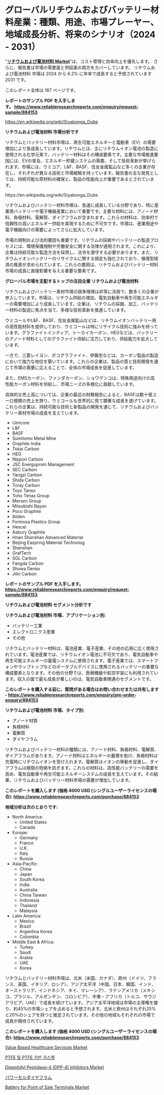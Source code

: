 <p><h1>グローバルリチウムおよびバッテリー材料産業：種類、用途、市場プレーヤー、地域成長分析、将来のシナリオ（2024 - 2031）</h1></p><p>&ldquo;<strong><a href="https://www.reliableresearchreports.com/lithium-and-battery-materials-r884153">リチウムおよび電池材料 Market</a></strong>&rdquo;は、コスト管理と効率向上を優先します。 さらに、報告書は市場の需要面と供給面の両方をカバーしています。 リチウムおよび電池材料 市場は 2024 から 6.2% に年率で成長すると予想されています2031 です。</p>
<p>このレポート全体は 167 ページです。</p>
<p><strong>レポートのサンプル PDF を入手します。&nbsp;<a href="https://www.reliableresearchreports.com/enquiry/request-sample/884153">https://www.reliableresearchreports.com/enquiry/request-sample/884153</a></strong></p>
<p><a href="https://en.wikipedia.org/wiki/Siyabonga_Dube">https://en.wikipedia.org/wiki/Siyabonga_Dube</a></p>
<p><strong>リチウムおよび電池材料 市場分析です</strong></p>
<p><p>リチウムとバッテリー材料市場は、再生可能エネルギーと電動車（EV）の需要増加により急成長しています。リチウムとは、主にリチウムイオン電池の製造に使用される化学元素で、バッテリー材料はその構成要素です。主要な市場推進要因には、EVの普及、エネルギー貯蔵システムの需要、そして技術革新が挙げられます。市場には、ウミコア、L&F、BASF、住友金属鉱山など多くの企業が存在し、それぞれが異なる技術と市場戦略を持っています。報告書の主な発見としては、持続可能な原材料の確保と、製品の性能向上が重要であるとされています。</p></p>
<p>https://en.wikipedia.org/wiki/Siyabonga_Dube</p>
<p><p>リチウムおよびバッテリー材料市場は、急速に成長している分野であり、特に産業用バッテリーや電子機器産業において重要です。主要な材料には、アノード材料、負極材料、電解質、ダイアフラムが含まれます。これらの材料は、効率的で信頼性の高いエネルギー供給を実現するために不可欠です。市場は、産業用途や電子機器向けの需要によってさらに拡大しています。</p><p>市場の規制および法的要因も重要です。リチウムの採掘やバッテリーの製造プロセスには、環境保護規制や労働安全に関する法律が適用されます。これにより、企業は持続可能な製造方法を採用し、法令を遵守する必要があります。また、リチウムイオンバッテリーのリサイクルに関する規定も強化されており、循環型経済の推進が求められています。これらの要因は、リチウムおよびバッテリー材料市場の成長に直接影響を与える重要な要素です。</p></p>
<p><strong>グローバル市場を支配するトップの注目企業 リチウムおよび電池材料</strong></p>
<p><p>リチウムおよびバッテリー素材市場の競争環境は非常に活発で、数多くの企業が参入しています。市場は、リチウム供給の増加、電気自動車や再生可能エネルギーの需要増加により成長しています。企業は、リチウムの採掘、加工、バッテリー材料の製造に焦点を当て、多様な技術革新を推進しています。</p><p>ウミコールやL&F、BASF、住友金属鉱山などは、リチウムイオンバッテリー用の高性能材料を提供しており、ウミコールは特にリサイクル技術に強みを持っています。グラファイトインディア、トーカイカーボン、HEGなどは、バッテリーのアノード材料としてのグラファイト供給に注力しており、供給能力を拡大しています。</p><p>一方で、三菱レイヨン、ポコグラファイト、伊藤忠などは、カーボン製品の製造において強力な地位を築いています。これらの企業は、製品の質と技術開発を通じて市場の需要に応えることで、全体の市場成長を促進しています。</p><p>また、EMSカーボン、ファンダカーボン、ショワデンコは、特殊用途向けの高性能カーボン材料を供給し、市場ニーズの多様化に貢献しています。</p><p>具体的な売上高については、企業の最近の財務報告によると、BASFは数十億ユーロ規模の売上を誇り、ウミコールも世界的に見て顕著な成長を遂げています。これらの企業は、持続可能な技術と新製品の開発を通じて、リチウムおよびバッテリー素材市場の成長を支えています。</p></p>
<p><ul><li>Umicore</li><li>L&F</li><li>BASF</li><li>Sumitomo Metal Mine</li><li>Graphite India</li><li>Tokai Carbon</li><li>HEG</li><li>Nippon Carbon</li><li>JSC Energoprom Management</li><li>SEC Carbon</li><li>Yangzi Carbon</li><li>Shida Carbon</li><li>Toray Carbon</li><li>Toyo Tanso</li><li>Toho Tenax Group</li><li>Mersen Group</li><li>Mitsubishi Rayon</li><li>Poco Graphite</li><li>Ibiden</li><li>Formosa Plastics Group</li><li>Hexcel</li><li>Asbury Graphite</li><li>Hnan Shanshan Advanced Material</li><li>Beijing Easpring Material Technolog</li><li>Shanshan</li><li>GrafTech</li><li>SGL Carbon</li><li>Fangda Carbon</li><li>Showa Denko</li><li>Jilin Carbon</li></ul></p>
<p><strong>レポートのサンプル PDF を入手します。 <a href="https://www.reliableresearchreports.com/enquiry/request-sample/884153">https://www.reliableresearchreports.com/enquiry/request-sample/884153</a></strong></p>
<p><strong>リチウムおよび電池材料 セグメント分析です</strong></p>
<p><strong>リチウムおよび電池材料 市場、アプリケーション別:</strong></p>
<p><ul><li>バッテリー工業</li><li>エレクトロニクス産業</li><li>その他</li></ul></p>
<p><p>リチウムとバッテリー材料は、電池産業、電子産業、その他の応用に広く使用されています。電池産業では、リチウムイオン電池に不可欠であり、電気自動車や再生可能エネルギーの蓄電システムに使用されます。電子産業では、スマートフォンやラップトップなどのポータブルデバイスに使用されるバッテリーの重要な構成要素となります。その他の分野では、医療機器や航空宇宙にも利用されています。収入の面で最も成長が著しいのは、電気自動車関連のセグメントです。</p></p>
<p><strong>このレポートを購入する前に、質問がある場合はお問い合わせまたは共有します - <a href="https://www.reliableresearchreports.com/enquiry/pre-order-enquiry/884153">https://www.reliableresearchreports.com/enquiry/pre-order-enquiry/884153</a></strong></p>
<p><strong>リチウムおよび電池材料 市場、タイプ別:</strong></p>
<p><ul><li>アノード材質</li><li>負極材料</li><li>電解質</li><li>ダイヤフラム</li></ul></p>
<p><p>リチウムおよびバッテリー材料の種類には、アノード材料、負極材料、電解質、ダイアフラムがあります。アノード材料はエネルギーの蓄積を助け、負極材料は充電時にリチウムイオンを受け入れます。電解質はイオンの移動を促進し、ダイアフラムは極間の短絡を防ぎます。これらの材料は、高性能バッテリーの需要を高め、電気自動車や再生可能エネルギーシステムの成長を支えています。その結果、リチウムおよびバッテリー材料市場の需要が増加しています。</p></p>
<p><strong>このレポートを購入します (価格 4000 USD (シングルユーザーライセンスの場合): <a href="https://www.reliableresearchreports.com/purchase/884153">https://www.reliableresearchreports.com/purchase/884153</a></strong></p>
<p><strong>地域分析は次のとおりです:</strong></p>
<p><ul>
    <li>
        North America:
        <ul>
            <li>United States</li>
            <li>Canada</li>
        </ul>
    </li>
    <li>
        Europe:
        <ul>
            <li>Germany</li>
            <li>France</li>
            <li>U.K.</li>
            <li>Italy</li>
            <li>Russia</li>
        </ul>
    </li>
    <li>
        Asia-Pacific:
        <ul>
            <li>China</li>
            <li>Japan</li>
            <li>South Korea</li>
            <li>India</li>
            <li>Australia</li>
            <li>China Taiwan</li>
            <li>Indonesia</li>
            <li>Thailand</li>
            <li>Malaysia</li>
        </ul>
    </li>
    <li>
        Latin America:
        <ul>
            <li>Mexico</li>
            <li>Brazil</li>
            <li>Argentina Korea</li>
            <li>Colombia</li>
        </ul>
    </li>
    <li>
        Middle East & Africa:
        <ul>
            <li>Turkey</li>
            <li>Saudi</li>
            <li>Arabia</li>
            <li>UAE</li>
            <li>Korea</li>
        </ul>
    </li>
    </ul></p>
<p><p>リチウムとバッテリー材料市場は、北米（米国、カナダ）、欧州（ドイツ、フランス、英国、イタリア、ロシア）、アジア太平洋（中国、日本、韓国、インド、オーストラリア、インドネシア、タイ、マレーシア）、ラテンアメリカ（メキシコ、ブラジル、アルゼンチン、コロンビア）、中東・アフリカ（トルコ、サウジアラビア、UAE）で成長を続けています。アジア太平洋地域は市場の主導権を握り、約45%の市場シェアを占めると予想されます。北米と欧州はそれぞれ25%と20%のシェアを持つと推定されています。その他の地域もそれぞれの市場で成長が期待されています。</p></p>
<p><strong>このレポートを購入します (価格 4000 USD (シングルユーザーライセンスの場合): <a href="https://www.reliableresearchreports.com/purchase/884153">https://www.reliableresearchreports.com/purchase/884153</a></strong></p>
<p><p><a href="https://www.linkedin.com/pulse/global-perspectives-value-based-healthcare-services-market-qdlsf?trackingId=E75ie1o2RHeMG2bKInOyaQ%3D%3D">Value Based Healthcare Services Market</a></p><p><a href="https://github.com/laholand/Market-Research-Report-List-6/blob/main/5476342108283.md">PTFE 및 PTFE 기반 가스켓</a></p><p><a href="https://github.com/luckyshygirl/Market-Research-Report-List-6/blob/main/dipeptidyl-peptidase-4-dpp-4-inhibitors-market.md">Dipeptidyl Peptidase-4 (DPP-4) Inhibitors Market</a></p><p><a href="https://github.com/mohamedbakry57/Market-Research-Report-List-6/blob/main/975746587388.md">パワーセルダイヤフラム</a></p><p><a href="https://issuu.com/reportprime-2/docs/battery-for-point-of-sale-terminals_9518e5c9533cf1">Battery for Point of Sale Terminals Market</a></p></p>